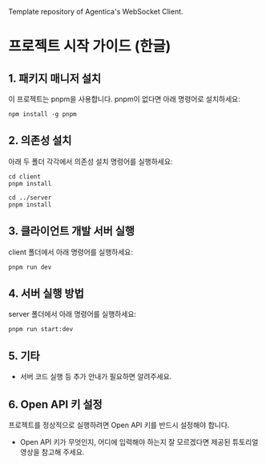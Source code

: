 Template repository of Agentica's WebSocket Client.

# 프로젝트 시작 가이드 (한글)

## 1. 패키지 매니저 설치
이 프로젝트는 pnpm을 사용합니다. pnpm이 없다면 아래 명령어로 설치하세요:

```
npm install -g pnpm
```

## 2. 의존성 설치
아래 두 폴더 각각에서 의존성 설치 명령어를 실행하세요:

```
cd client
pnpm install

cd ../server
pnpm install
```

## 3. 클라이언트 개발 서버 실행
client 폴더에서 아래 명령어를 실행하세요:

```
pnpm run dev
```

## 4. 서버 실행 방법
server 폴더에서 아래 명령어를 실행하세요:

```
pnpm run start:dev
```

## 5. 기타
- 서버 코드 실행 등 추가 안내가 필요하면 알려주세요.

## 6. Open API 키 설정
프로젝트를 정상적으로 실행하려면 Open API 키를 반드시 설정해야 합니다.

- Open API 키가 무엇인지, 어디에 입력해야 하는지 잘 모르겠다면 제공된 튜토리얼 영상을 참고해 주세요.
